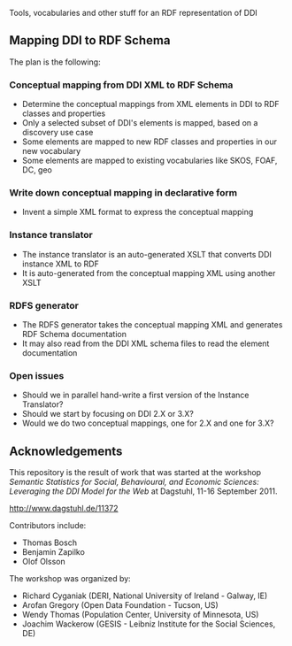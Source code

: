 Tools, vocabularies and other stuff for an RDF representation of DDI

## Mapping DDI to RDF Schema

The plan is the following:

### Conceptual mapping from DDI XML to RDF Schema

* Determine the conceptual mappings from XML elements in DDI to RDF classes and properties
* Only a selected subset of DDI's elements is mapped, based on a discovery use case
* Some elements are mapped to new RDF classes and properties in our new vocabulary
* Some elements are mapped to existing vocabularies like SKOS, FOAF, DC, geo

### Write down conceptual mapping in declarative form

* Invent a simple XML format to express the conceptual mapping

### Instance translator

* The instance translator is an auto-generated XSLT that converts DDI instance XML to RDF
* It is auto-generated from the conceptual mapping XML using another XSLT

### RDFS generator

* The RDFS generator takes the conceptual mapping XML and generates RDF Schema documentation
* It may also read from the DDI XML schema files to read the element documentation

### Open issues

* Should we in parallel hand-write a first version of the Instance Translator?
* Should we start by focusing on DDI 2.X or 3.X?
* Would we do two conceptual mappings, one for 2.X and one for 3.X?

## Acknowledgements

This repository is the result of work that was started at the workshop
*Semantic Statistics for Social, Behavioural, and Economic Sciences:
Leveraging the DDI Model for the Web* at Dagstuhl, 11-16 September 2011.

http://www.dagstuhl.de/11372

Contributors include:

* Thomas Bosch
* Benjamin Zapilko
* Olof Olsson

The workshop was organized by:

* Richard Cyganiak (DERI, National University of Ireland - Galway, IE)
* Arofan Gregory (Open Data Foundation - Tucson, US)
* Wendy Thomas (Population Center, University of Minnesota, US)
* Joachim Wackerow (GESIS - Leibniz Institute for the Social Sciences, DE)
